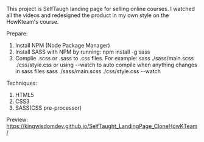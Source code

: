This project is SelfTaugh landing page for selling online courses.
I watched all the videos and redesigned the product in my own style on the HowKteam's course.

Prepare:
  1. Install NPM (Node Package Manager)
  2. Install SASS with NPM by running: npm install -g sass
  3. Complie .scss or .sass to .css files. 
    For example:
      sass ./sass/main.scss ./css/style.css
    or using --watch to auto compile when anything changes in sass files
      sass ./sass/main.scss ./css/style.css --watch

Techniques:
  1. HTML5
  2. CSS3
  3. SASS(CSS pre-processor)

Preview: https://kingwisdomdev.github.io/SelfTaught_LandingPage_CloneHowKTeam/
